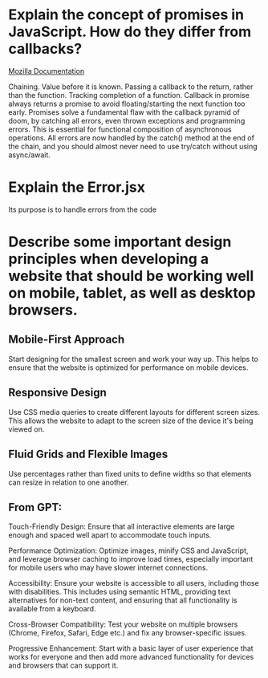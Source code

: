 # Explain the concept of promises in JavaScript. How do they differ from callbacks?

[Mozilla Documentation](https://developer.mozilla.org/en-US/docs/Web/JavaScript/Guide/Using_promises)

Chaining. Value before it is known. Passing a callback to the return, rather than the function. Tracking completion of a function. Callback in promise always returns a promise to avoid floating/starting the next function too early.
Promises solve a fundamental flaw with the callback pyramid of doom, by catching all errors, even thrown exceptions and programming errors. This is essential for functional composition of asynchronous operations. All errors are now handled by the catch() method at the end of the chain, and you should almost never need to use try/catch without using async/await.

# Explain the Error.jsx

Its purpose is to handle errors from the code

# Describe some important design principles when developing a website that should be working well on mobile, tablet, as well as desktop browsers.

## Mobile-First Approach

Start designing for the smallest screen and work your way up. This helps to ensure that the website is optimized for performance on mobile devices.

## Responsive Design

Use CSS media queries to create different layouts for different screen sizes. This allows the website to adapt to the screen size of the device it's being viewed on.

## Fluid Grids and Flexible Images

Use percentages rather than fixed units to define widths so that elements can resize in relation to one another.

## From GPT:

Touch-Friendly Design: Ensure that all interactive elements are large enough and spaced well apart to accommodate touch inputs.

Performance Optimization: Optimize images, minify CSS and JavaScript, and leverage browser caching to improve load times, especially important for mobile users who may have slower internet connections.

Accessibility: Ensure your website is accessible to all users, including those with disabilities. This includes using semantic HTML, providing text alternatives for non-text content, and ensuring that all functionality is available from a keyboard.

Cross-Browser Compatibility: Test your website on multiple browsers (Chrome, Firefox, Safari, Edge etc.) and fix any browser-specific issues.

Progressive Enhancement: Start with a basic layer of user experience that works for everyone and then add more advanced functionality for devices and browsers that can support it.

